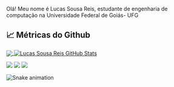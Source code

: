 Olá! Meu nome é Lucas Sousa Reis, estudante de engenharia de computação na Universidade Federal de Goiás- UFG
## &#x1f4c8; Métricas do Github

<a href="https://github.com/LucasSousaReis/LucasSousaReis">
  <img align="center" src="https://github-readme-stats.vercel.app/api/top-langs/?username=LucasSousaReis&hide=java,html,tex&title_color=ffffff&text_color=c9cacc&icon_color=2bbc8a&bg_color=1d1f21&langs_count=3" />
</a>
<a href="https://github.com/LucasSousaReis/LucasSousaReis">
  <img align="center" src="https://github-readme-stats.vercel.app/api?username=LucasSousaReis&show_icons=true&line_height=27&count_private=true&title_color=ffffff&text_color=c9cacc&icon_color=2bbc8a&bg_color=1d1f21" alt="Lucas Sousa Reis GitHub Stats" />
</a>

<div> 

 
 
 <a href="https://discord.com/channels/689887036110274618/812362659986800650" target="_blank"><img src="https://img.shields.io/badge/Discord-7289DA?style=for-the-badge&logo=discord&logoColor=white" target="_blank"></a> 
  <a href = "mailto:lucas.krin@gmail.com"><img src="https://img.shields.io/badge/-Gmail-%23333?style=for-the-badge&logo=gmail&logoColor=white" target="_blank"></a>
  <a href="https://www.linkedin.com/in/lucas-sousa-reis-3a33961a2/" target="_blank"><img src="https://img.shields.io/badge/-LinkedIn-%230077B5?style=for-the-badge&logo=linkedin&logoColor=white" target="_blank"></a> 
 
  ![Snake animation](https://github.com/LucasSousaReis/LucasSousaReis/blob/output/github-contribution-grid-snake.svg)
 
</div>



<!--
**LucasSousaReis/LucasSousaReis** is a ✨ _special_ ✨ repository because its `README.md` (this file) appears on your GitHub profile.

Here are some ideas to get you started:

- 🔭 I’m currently working on ...
- 🌱 I’m currently learning ...
- 👯 I’m looking to collaborate on ...
- 🤔 I’m looking for help with ...
- 💬 Ask me about ...
- 📫 How to reach me: ...
- 😄 Pronouns: ...
- ⚡ Fun fact: ...
-->
